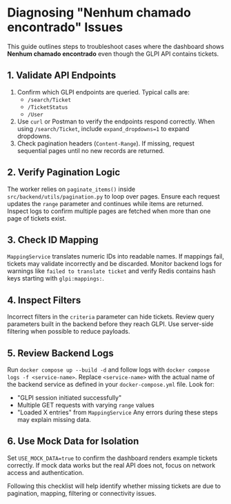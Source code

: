 # Diagnosing "Nenhum chamado encontrado" Issues

This guide outlines steps to troubleshoot cases where the dashboard shows **Nenhum chamado encontrado** even though the GLPI API contains tickets.

## 1. Validate API Endpoints

1. Confirm which GLPI endpoints are queried. Typical calls are:
   - `/search/Ticket`
   - `/TicketStatus`
   - `/User`
2. Use `curl` or Postman to verify the endpoints respond correctly. When using `/search/Ticket`, include `expand_dropdowns=1` to expand dropdowns.
3. Check pagination headers (`Content-Range`). If missing, request sequential pages until no new records are returned.

## 2. Verify Pagination Logic

The worker relies on `paginate_items()` inside `src/backend/utils/pagination.py` to loop over pages. Ensure each request updates the `range` parameter and continues while items are returned. Inspect logs to confirm multiple pages are fetched when more than one page of tickets exist.

## 3. Check ID Mapping

`MappingService` translates numeric IDs into readable names. If mappings fail, tickets may validate incorrectly and be discarded. Monitor backend logs for warnings like `failed to translate ticket` and verify Redis contains hash keys starting with `glpi:mappings:`.

## 4. Inspect Filters

Incorrect filters in the `criteria` parameter can hide tickets. Review query parameters built in the backend before they reach GLPI. Use server-side filtering when possible to reduce payloads.

## 5. Review Backend Logs

Run `docker compose up --build -d` and follow logs with `docker compose logs -f <service-name>`. Replace `<service-name>` with the actual name of the backend service as defined in your `docker-compose.yml` file. Look for:

- "GLPI session initiated successfully"
- Multiple GET requests with varying `range` values
- "Loaded X entries" from `MappingService`
Any errors during these steps may explain missing data.

## 6. Use Mock Data for Isolation

Set `USE_MOCK_DATA=true` to confirm the dashboard renders example tickets correctly. If mock data works but the real API does not, focus on network access and authentication.

Following this checklist will help identify whether missing tickets are due to pagination, mapping, filtering or connectivity issues.
